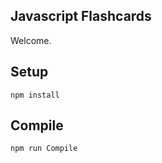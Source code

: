 Javascript Flashcards
---
 
Welcome.
 

 
Setup
---
 
```
npm install
```

Compile
---
```
npm run Compile
```